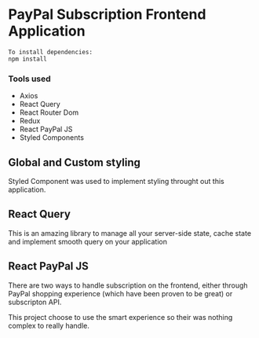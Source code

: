 # PayPal Subscription Frontend Application

```
To install dependencies:
npm install
```

### Tools used
* Axios
* React Query
* React Router Dom
* Redux
* React PayPal JS
* Styled Components

## Global and Custom styling
Styled Component was used to implement styling throught out this application.

## React Query
This is an amazing library to manage all your server-side state, cache state and implement smooth query on your application

## React PayPal JS
There are two ways to handle subscription on the frontend, either through PayPal shopping experience (which have been proven to be great) or subscripton API. 

This project choose to use the smart experience so their was nothing complex to really handle.
